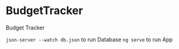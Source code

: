 # BudgetTracker

Budget Tracker

`json-server --watch db.json` to run Database
`ng serve` to run App
